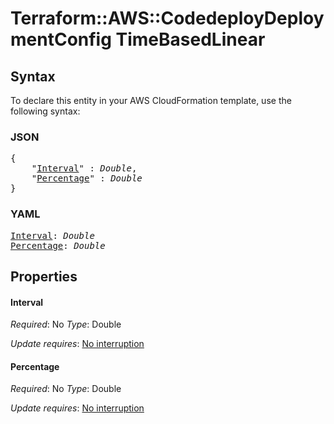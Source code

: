 # Terraform::AWS::CodedeployDeploymentConfig TimeBasedLinear

## Syntax

To declare this entity in your AWS CloudFormation template, use the following syntax:

### JSON

<pre>
{
    "<a href="#interval" title="Interval">Interval</a>" : <i>Double</i>,
    "<a href="#percentage" title="Percentage">Percentage</a>" : <i>Double</i>
}
</pre>

### YAML

<pre>
<a href="#interval" title="Interval">Interval</a>: <i>Double</i>
<a href="#percentage" title="Percentage">Percentage</a>: <i>Double</i>
</pre>

## Properties

#### Interval

_Required_: No
_Type_: Double

_Update requires_: [No interruption](https://docs.aws.amazon.com/AWSCloudFormation/latest/UserGuide/using-cfn-updating-stacks-update-behaviors.html#update-no-interrupt)

#### Percentage

_Required_: No
_Type_: Double

_Update requires_: [No interruption](https://docs.aws.amazon.com/AWSCloudFormation/latest/UserGuide/using-cfn-updating-stacks-update-behaviors.html#update-no-interrupt)

